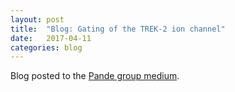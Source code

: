 ```yaml
---
layout: post
title:  "Blog: Gating of the TREK-2 ion channel"
date:   2017-04-11
categories: blog
---
```


Blog posted to the [Pande group medium](https://medium.com/@pandelab/gating-of-the-trek-2-ion-channel-8e486eaebc6b).
